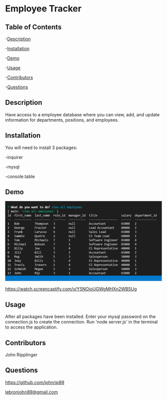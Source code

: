 # Employee Tracker

  ## Table of Contents
  -[Description](#description)

  -[Installation](#installation)

  -[Demo](#demo)

  -[Usage](#usage)

  -[Contributors](#contributors) 

  -[Questions](#questions)

  ## Description
  Have access to a employee database where you can view, add, and update information for departments, positions, and employees.

  ## Installation
  You will need to install 3 packages:

  -inquirer

  -mysql

  -console.table

  ## Demo

  ![demo](assets/employee_tracker_screenshot.png) 
  
  https://watch.screencastify.com/v/Y5NOioUGWgMHXn2WB5Ug


  ## Usage
  After all packages have been installed. Enter your mysql password on the connection.js to create the connection.  Run 'node server.js' in the terminal to access the application.

  ## Contributors
  John Ripplinger 

  ## Questions
  https://github.com/johnrip89

  lebronjohn89@gmail.com